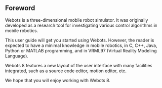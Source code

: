 ## Foreword

Webots is a three-dimensional mobile robot simulator. It was originally
developed as a research tool for investigating various control algorithms in
mobile robotics.

This user guide will get you started using Webots. However, the reader is
expected to have a minimal knowledge in mobile robotics, in C, C++, Java, Python
or MATLAB programming, and in VRML97 (Virtual Reality Modeling Language).

Webots 8 features a new layout of the user interface with many facilities
integrated, such as a source code editor, motion editor, etc.

We hope that you will enjoy working with Webots 8.

